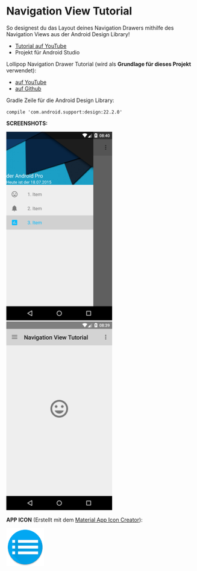 # Navigation View Tutorial
So designest du das Layout deines Navigation Drawers mithilfe des Navigation Views aus der Android Design Library!

- [Tutorial auf YouTube](http://youtu.be/bXKtM2belwo)
- Projekt für Android Studio

Lollipop Navigation Drawer Tutorial (wird als <b> Grundlage für dieses Projekt</b> verwendet):
- [auf YouTube](https://youtu.be/P96IT9s3Tts)
- [auf Github](https://github.com/derAndroidPro/Lollipop_NavigationDrawer_Tutorial)

Gradle Zeile für die Android Design Library:  
```
compile 'com.android.support:design:22.2.0'
```



<b>SCREENSHOTS:</b>

<img src="https://github.com/derAndroidPro/NavigationView_Tutorial/blob/master/device-2015-07-18-144035.png" height="500px"/>
<img src="https://github.com/derAndroidPro/NavigationView_Tutorial/blob/master/device-2015-07-18-143943.png" height="500px"/>



<b>APP ICON</b> (Erstellt mit dem [Material App Icon Creator](http://romannurik.github.io/AndroidAssetStudio/icons-launcher.html)):

<img src="https://github.com/derAndroidPro/NavigationView_Tutorial/blob/master/app/src/main/res/mipmap-xxxhdpi/ic_launcher.png" height="100px"/>
